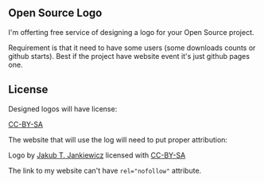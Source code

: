 ## Open Source Logo

I'm offerting free service of designing a logo for your Open Source project.
 
Requirement is that it need to have some users (some downloads counts or github starts).
Best if the project have website event it's just github pages one.

## License

Designed logos will have license:

[CC-BY-SA](https://creativecommons.org/licenses/by-sa/4.0/)

The website that will use the log will need to put proper attribution:

Logo by [Jakub T. Jankiewicz](https://jcubic.pl) licensed with
[CC-BY-SA](https://creativecommons.org/licenses/by-sa/4.0/)

The link to my website can't have `rel="nofollow"` attribute.